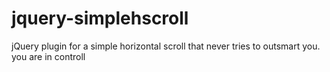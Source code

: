 # jquery-simplehscroll
jQuery plugin for a simple horizontal scroll that never tries to outsmart you. you are in controll
